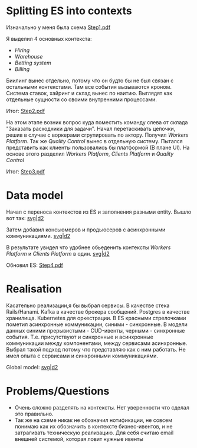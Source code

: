 # Splitting ES into contexts
Изначально у меня была схема [Step1.pdf](./es_steps/step1.pdf)

Я выделил 4 основных контекста:
- *Hiring*
- *Warehouse*
- *Betting system*
- *Billing*

Биилинг вынес отдельно, потому что он будто бы не был связан с остальными контекстами. Там все события вызываются кроном.
Система ставок, хайринг и склад вынес по наитию. Выглядят как отдельные сущности со своими внутренними процессами.

Итог: [Step2.pdf](./es_steps/step2.pdf)

На этом этапе возник вопрос куда поместить команду слева от склада "Заказать расходники для задачи".
Начал перетаскивать цепочки, решив в случае с воркерами сгрупировать по актору. Получил *Workers Platform*.
Так же *Quality Control* вынес в отдельную систему.
Пытался представить как клиенты пользовались бы платформой (В плане UI). На основе этого разделил *Workers Platform*, *Clients Platform* и *Quality Control*

Итог: [Step3.pdf](./es_steps/step3.pdf)

# Data model
Начал с переноса контекстов из ES и заполнения разными entity. Вышло вот так: [svg](./data_model_steps/step1.svg)|[d2](./data_model_steps/step1.d2)

Затем добавил консьюмеров и продьюсеров с асинхронными коммуникациями. [svg](./data_model_steps/step2.svg)|[d2](./data_model_steps/step2.d2)

В результате увидел что удобнее обьеденить контексты *Workers Platform* и *Clients Platform* в один. [svg](./data_model_steps/step3.svg)|[d2](./data_model_steps/step3.d2)

Обновил ES: [Step4.pdf](./es_steps/step4.pdf)

# Realisation
Касательно реализации,я бы выбрал сервисы. В качестве стека Rails/Hanami. Kafka в качестве брокера сообщений. Postgres в качестве хранилища. Kubernetes для оркестрации.
В ES красными стрелочками пометил асинхронные коммуникации, синими - синхронные.
В модели данных синими прерывистыми - CUD-ивенты, черными - синхронные события.
Т.е. присутствуют и синхронные и асинхронные коммуникации между компонентами, между сервисами асинхронные.
Выбрал такой подход потому что представляю как с ним работать. Не имел опыта с сервисами и синхронными коммуникациями.

Global model: [svg](./global_model.svg)|[d2](./global_model.d2)

# Problems/Questions
- Очень сложно разделять на контексты. Нет уверенности что сделал это правильно. 
- Так же на схеме никак не обозначил нотификации, не совсем понимаю как их обозначить в контексте бизнес-ивентов, и не затрагивать техническую реализацию.
Для себя считаю email внешней системой, которая ловит нужные ивенты
